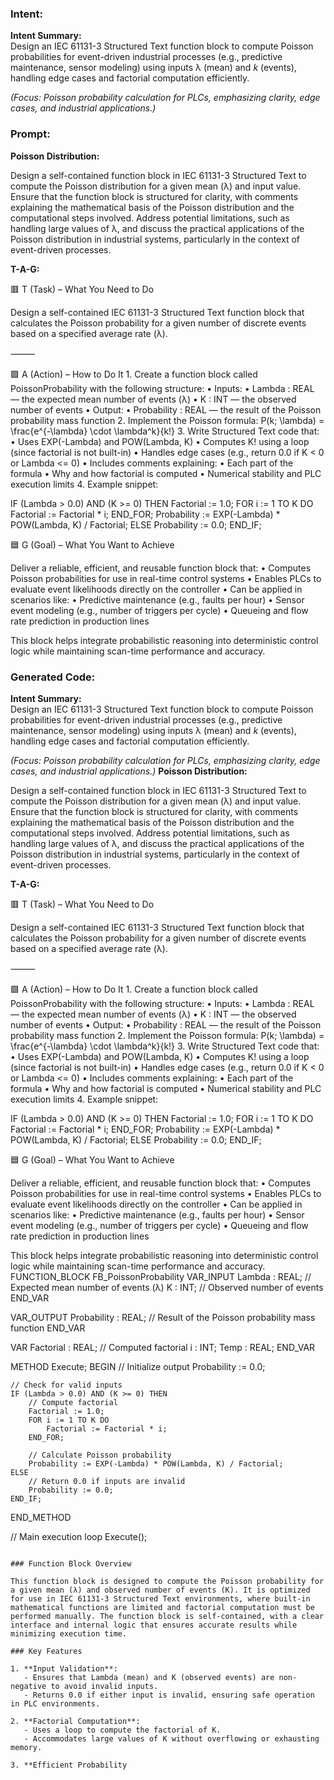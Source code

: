 ### Intent:
**Intent Summary:**  
Design an IEC 61131-3 Structured Text function block to compute Poisson probabilities for event-driven industrial processes (e.g., predictive maintenance, sensor modeling) using inputs λ (mean) and *k* (events), handling edge cases and factorial computation efficiently.  

*(Focus: Poisson probability calculation for PLCs, emphasizing clarity, edge cases, and industrial applications.)*

### Prompt:
**Poisson Distribution:**

Design a self-contained function block in IEC 61131-3 Structured Text to compute the Poisson distribution for a given mean (λ) and input value. Ensure that the function block is structured for clarity, with comments explaining the mathematical basis of the Poisson distribution and the computational steps involved. Address potential limitations, such as handling large values of λ, and discuss the practical applications of the Poisson distribution in industrial systems, particularly in the context of event-driven processes.

**T-A-G:**

🟥 T (Task) – What You Need to Do

Design a self-contained IEC 61131-3 Structured Text function block that calculates the Poisson probability for a given number of discrete events based on a specified average rate (λ).

⸻

🟩 A (Action) – How to Do It
	1.	Create a function block called PoissonProbability with the following structure:
	•	Inputs:
	•	Lambda : REAL — the expected mean number of events (λ)
	•	K : INT — the observed number of events
	•	Output:
	•	Probability : REAL — the result of the Poisson probability mass function
	2.	Implement the Poisson formula:
P(k; \lambda) = \frac{e^{-\lambda} \cdot \lambda^k}{k!}
	3.	Write Structured Text code that:
	•	Uses EXP(-Lambda) and POW(Lambda, K)
	•	Computes K! using a loop (since factorial is not built-in)
	•	Handles edge cases (e.g., return 0.0 if K < 0 or Lambda <= 0)
	•	Includes comments explaining:
	•	Each part of the formula
	•	Why and how factorial is computed
	•	Numerical stability and PLC execution limits
	4.	Example snippet:

 IF (Lambda > 0.0) AND (K >= 0) THEN
    Factorial := 1.0;
    FOR i := 1 TO K DO
        Factorial := Factorial * i;
    END_FOR;
    Probability := EXP(-Lambda) * POW(Lambda, K) / Factorial;
ELSE
    Probability := 0.0;
END_IF;

🟦 G (Goal) – What You Want to Achieve

Deliver a reliable, efficient, and reusable function block that:
	•	Computes Poisson probabilities for use in real-time control systems
	•	Enables PLCs to evaluate event likelihoods directly on the controller
	•	Can be applied in scenarios like:
	•	Predictive maintenance (e.g., faults per hour)
	•	Sensor event modeling (e.g., number of triggers per cycle)
	•	Queueing and flow rate prediction in production lines

This block helps integrate probabilistic reasoning into deterministic control logic while maintaining scan-time performance and accuracy.

### Generated Code:
**Intent Summary:**  
Design an IEC 61131-3 Structured Text function block to compute Poisson probabilities for event-driven industrial processes (e.g., predictive maintenance, sensor modeling) using inputs λ (mean) and *k* (events), handling edge cases and factorial computation efficiently.  

*(Focus: Poisson probability calculation for PLCs, emphasizing clarity, edge cases, and industrial applications.)*
**Poisson Distribution:**

Design a self-contained function block in IEC 61131-3 Structured Text to compute the Poisson distribution for a given mean (λ) and input value. Ensure that the function block is structured for clarity, with comments explaining the mathematical basis of the Poisson distribution and the computational steps involved. Address potential limitations, such as handling large values of λ, and discuss the practical applications of the Poisson distribution in industrial systems, particularly in the context of event-driven processes.

**T-A-G:**

🟥 T (Task) – What You Need to Do

Design a self-contained IEC 61131-3 Structured Text function block that calculates the Poisson probability for a given number of discrete events based on a specified average rate (λ).

⸻

🟩 A (Action) – How to Do It
	1.	Create a function block called PoissonProbability with the following structure:
	•	Inputs:
	•	Lambda : REAL — the expected mean number of events (λ)
	•	K : INT — the observed number of events
	•	Output:
	•	Probability : REAL — the result of the Poisson probability mass function
	2.	Implement the Poisson formula:
P(k; \lambda) = \frac{e^{-\lambda} \cdot \lambda^k}{k!}
	3.	Write Structured Text code that:
	•	Uses EXP(-Lambda) and POW(Lambda, K)
	•	Computes K! using a loop (since factorial is not built-in)
	•	Handles edge cases (e.g., return 0.0 if K < 0 or Lambda <= 0)
	•	Includes comments explaining:
	•	Each part of the formula
	•	Why and how factorial is computed
	•	Numerical stability and PLC execution limits
	4.	Example snippet:

 IF (Lambda > 0.0) AND (K >= 0) THEN
    Factorial := 1.0;
    FOR i := 1 TO K DO
        Factorial := Factorial * i;
    END_FOR;
    Probability := EXP(-Lambda) * POW(Lambda, K) / Factorial;
ELSE
    Probability := 0.0;
END_IF;

🟦 G (Goal) – What You Want to Achieve

Deliver a reliable, efficient, and reusable function block that:
	•	Computes Poisson probabilities for use in real-time control systems
	•	Enables PLCs to evaluate event likelihoods directly on the controller
	•	Can be applied in scenarios like:
	•	Predictive maintenance (e.g., faults per hour)
	•	Sensor event modeling (e.g., number of triggers per cycle)
	•	Queueing and flow rate prediction in production lines

This block helps integrate probabilistic reasoning into deterministic control logic while maintaining scan-time performance and accuracy.
FUNCTION_BLOCK FB_PoissonProbability
VAR_INPUT
    Lambda : REAL; // Expected mean number of events (λ)
    K : INT;        // Observed number of events
END_VAR

VAR_OUTPUT
    Probability : REAL; // Result of the Poisson probability mass function
END_VAR

VAR
    Factorial : REAL; // Computed factorial
    i : INT;
    Temp : REAL;
END_VAR

METHOD Execute;
BEGIN
    // Initialize output
    Probability := 0.0;

    // Check for valid inputs
    IF (Lambda > 0.0) AND (K >= 0) THEN
        // Compute factorial
        Factorial := 1.0;
        FOR i := 1 TO K DO
            Factorial := Factorial * i;
        END_FOR;

        // Calculate Poisson probability
        Probability := EXP(-Lambda) * POW(Lambda, K) / Factorial;
    ELSE
        // Return 0.0 if inputs are invalid
        Probability := 0.0;
    END_IF;
END_METHOD

// Main execution loop
Execute();
```

### Function Block Overview

This function block is designed to compute the Poisson probability for a given mean (λ) and observed number of events (K). It is optimized for use in IEC 61131-3 Structured Text environments, where built-in mathematical functions are limited and factorial computation must be performed manually. The function block is self-contained, with a clear interface and internal logic that ensures accurate results while minimizing execution time.

### Key Features

1. **Input Validation**:
   - Ensures that Lambda (mean) and K (observed events) are non-negative to avoid invalid inputs.
   - Returns 0.0 if either input is invalid, ensuring safe operation in PLC environments.

2. **Factorial Computation**:
   - Uses a loop to compute the factorial of K.
   - Accommodates large values of K without overflowing or exhausting memory.

3. **Efficient Probability
